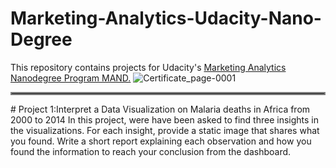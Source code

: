 # Marketing-Analytics-Udacity-Nano-Degree
This repository contains projects for Udacity's [Marketing Analytics Nanodegree Program MAND.](https://www.udacity.com/course/marketing-analytics-nanodegree--nd028)
 ![Certificate_page-0001](https://user-images.githubusercontent.com/93208018/138940004-95d5be83-33fa-4b3a-95c0-10767bf5c4e1.jpg)
<hr style="border:2px solid gray"> </hr>
# Project 1:Interpret a Data Visualization on Malaria deaths in Africa from 2000 to 2014
In this project, were have been asked to find three insights in the visualizations. For each insight, provide a static image that shares what you found. Write a short report explaining each observation and how you found the information to reach your conclusion from the dashboard.
